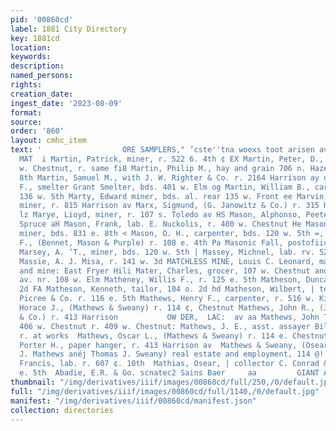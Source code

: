```yaml
---
pid: '00860cd'
label: 1881 City Directory
key: 1881cd
location: 
keywords: 
description: 
named_persons: 
rights: 
creation_date: 
ingest_date: '2023-08-09'
format: 
source: 
order: '860'
layout: cmhc_item
text: '                  ORE SAMPLERS," ’cste''tna woexs toot arisen aver” MAR 212
  MAT  i Martin, Patrick, miner, r. 522 6. 4th ¢ EX Martin, Peter, D., barber 133
  w. Chestnut, r. same fi8 Martin, Philip M., hay and grain 706 n. Hazel r. 205 e.
  8th Martin, Samuel M., with J. W. Righter & Co. r. 2164 Harrison ay og Martin, Theodore
  F., smelter Grant Smelter, bds. 401 w. Elm og Martin, William B., carpenter, r.
  136 w. Sth Marty, Edward miner, bds. al. rear 135 w. Front ee Marvin, Harry B.,
  miner, r. 815 Harrison av Marx, Sigmund, (G. Janowitz & Co.) r. 315 Harrizon av
  lz Marye, Lioyd, miner, r. 107 s. Toledo av HS Mason, Alphonso, Peete r. 409 n.
  Spruce aH Mason, Frank, lab. E. Nuckolis, r. 400 w. Chestnut He Mason, Harry R.,
  miner, bds. 831 e. 8th < Mason, O. H., carpenter, bds. 120 w. 5th =, Mason, William
  F., (Bennet, Mason & Purple) r. 108 e. 4th Pa Masonic Fall, postofiice building
  Marsey, A. ‘T., miner, bds. 120 w. 5th | Massey, Michnel, lab. rv. 525 e. 8th :
  Massie, A. J. Misa, r. 141 w. 3d MATCHLESS MINE, Louis C. Leonard, manager, offive
  and mine: East Fryer Hili Mater, Charles, grocer, 107 w. Chestnut and 520 IIarrison
  av. nr. 108 w. Elm Matheney, Willis F., r. 125 e. 5th Matheson, Duncan, r. 10406,
  2d FA Matheson, Kenneth, tailor, 104 o. 2d hd Matheson, Wilbert, | teamsteor Tabor,
  Picree & Co. r. 116 e. 5th Mathews, Henry F., carpenter, r. 516 w. Kim Mathews,
  Horace J., (Mathews & Sweany) r. 114 ¢, Chestnut Mathews, John R., (John F. Humphreys
  & Co.) r. 413 Harrison           OW DER,  LAC:  av aa Mathews, John T., physician,
  406 w. Chestnut r. 409 w. Chestnut: Mathews, J. E., asst. assayer Billing & Eilers,
  r. at works  Mathews, Oscar L., (Mathews & Sweany) r. 114 e. Chestnut  Mathews,
  Porter H., paper hanger, r. 413 Harrison av  Mathews & Sweany, (Osear L. and Horace
  J. Mathews anéj Thomas J. Sweany) real estate and employment, 114 @! Chestnut  Mathias,
  Francis, lab. r. 607 ¢. 10th  Mathias, Osear, | collector C. Conrad & Co. r. 206
  e. 5th  Abadie, E.R. & Go. scnatec2 Sains Baer     aa         GIANT A '
thumbnail: "/img/derivatives/iiif/images/00860cd/full/250,/0/default.jpg"
full: "/img/derivatives/iiif/images/00860cd/full/1140,/0/default.jpg"
manifest: "/img/derivatives/iiif/00860cd/manifest.json"
collection: directories
---
```

